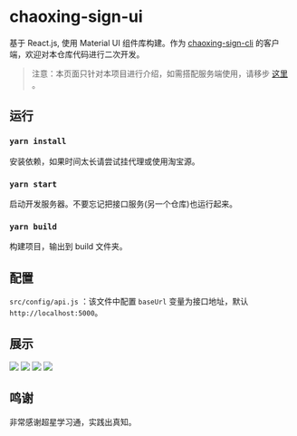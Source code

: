 # chaoxing-sign-ui

基于 React.js, 使用 Material UI 组件库构建。作为 [chaoxing-sign-cli](https://github.com/miaochenxi/chaoxing-sign-cli) 的客户端，欢迎对本仓库代码进行二次开发。

>注意：本页面只针对本项目进行介绍，如需搭配服务端使用，请移步 [这里](https://github.com/miaochenxi/chaoxing-sign-cli#%E8%BF%90%E8%A1%8C%E6%8E%A5%E5%8F%A3%E6%9C%8D%E5%8A%A1) 。

## 运行

### `yarn install`

安装依赖，如果时间太长请尝试挂代理或使用淘宝源。

### `yarn start `

启动开发服务器。不要忘记把接口服务(另一个仓库)也运行起来。

### `yarn build `

构建项目，输出到 build 文件夹。

## 配置

`src/config/api.js` ：该文件中配置 `baseUrl` 变量为接口地址，默认 `http://localhost:5000`。

## 展示

![](https://636c-cloudbase-1a4211-1252446325.tcb.qcloud.la/chaoxing-sign-ui/1.png)
![](https://636c-cloudbase-1a4211-1252446325.tcb.qcloud.la/chaoxing-sign-ui/4.png)
![](https://clas-bucket.oss-cn-hangzhou.aliyuncs.com/uPic/GGwss8.png)
![](https://636c-cloudbase-1a4211-1252446325.tcb.qcloud.la/chaoxing-sign-ui/3.png)

## 鸣谢

非常感谢超星学习通，实践出真知。
